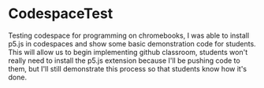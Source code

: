 # CodespaceTest
Testing codespace for programming on chromebooks, I was able to install p5.js in codespaces and show some basic demonstration code for students.
This will allow us to begin implementing github classroom, students won't really need to install the p5.js extension because I'll be pushing code to them, but I'll still demonstrate this process so that students know how it's done.
